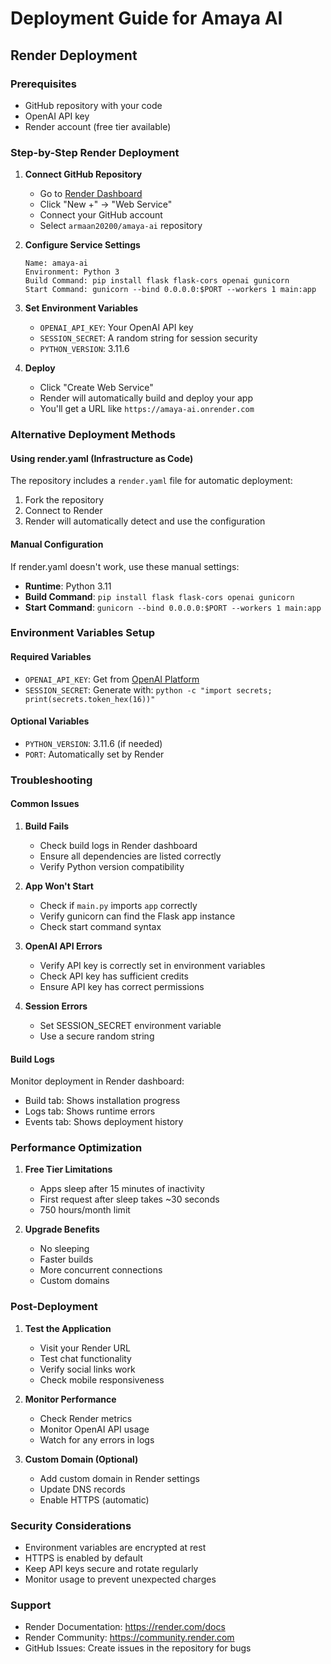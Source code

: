# Deployment Guide for Amaya AI

## Render Deployment

### Prerequisites
- GitHub repository with your code
- OpenAI API key
- Render account (free tier available)

### Step-by-Step Render Deployment

1. **Connect GitHub Repository**
   - Go to [Render Dashboard](https://dashboard.render.com/)
   - Click "New +" → "Web Service"
   - Connect your GitHub account
   - Select `armaan20200/amaya-ai` repository

2. **Configure Service Settings**
   ```
   Name: amaya-ai
   Environment: Python 3
   Build Command: pip install flask flask-cors openai gunicorn
   Start Command: gunicorn --bind 0.0.0.0:$PORT --workers 1 main:app
   ```

3. **Set Environment Variables**
   - `OPENAI_API_KEY`: Your OpenAI API key
   - `SESSION_SECRET`: A random string for session security
   - `PYTHON_VERSION`: 3.11.6

4. **Deploy**
   - Click "Create Web Service"
   - Render will automatically build and deploy your app
   - You'll get a URL like `https://amaya-ai.onrender.com`

### Alternative Deployment Methods

#### Using render.yaml (Infrastructure as Code)
The repository includes a `render.yaml` file for automatic deployment:
1. Fork the repository
2. Connect to Render
3. Render will automatically detect and use the configuration

#### Manual Configuration
If render.yaml doesn't work, use these manual settings:
- **Runtime**: Python 3.11
- **Build Command**: `pip install flask flask-cors openai gunicorn`
- **Start Command**: `gunicorn --bind 0.0.0.0:$PORT --workers 1 main:app`

### Environment Variables Setup

#### Required Variables
- `OPENAI_API_KEY`: Get from [OpenAI Platform](https://platform.openai.com/api-keys)
- `SESSION_SECRET`: Generate with: `python -c "import secrets; print(secrets.token_hex(16))"`

#### Optional Variables
- `PYTHON_VERSION`: 3.11.6 (if needed)
- `PORT`: Automatically set by Render

### Troubleshooting

#### Common Issues

1. **Build Fails**
   - Check build logs in Render dashboard
   - Ensure all dependencies are listed correctly
   - Verify Python version compatibility

2. **App Won't Start**
   - Check if `main.py` imports `app` correctly
   - Verify gunicorn can find the Flask app instance
   - Check start command syntax

3. **OpenAI API Errors**
   - Verify API key is correctly set in environment variables
   - Check API key has sufficient credits
   - Ensure API key has correct permissions

4. **Session Errors**
   - Set SESSION_SECRET environment variable
   - Use a secure random string

#### Build Logs
Monitor deployment in Render dashboard:
- Build tab: Shows installation progress
- Logs tab: Shows runtime errors
- Events tab: Shows deployment history

### Performance Optimization

1. **Free Tier Limitations**
   - Apps sleep after 15 minutes of inactivity
   - First request after sleep takes ~30 seconds
   - 750 hours/month limit

2. **Upgrade Benefits**
   - No sleeping
   - Faster builds
   - More concurrent connections
   - Custom domains

### Post-Deployment

1. **Test the Application**
   - Visit your Render URL
   - Test chat functionality
   - Verify social links work
   - Check mobile responsiveness

2. **Monitor Performance**
   - Check Render metrics
   - Monitor OpenAI API usage
   - Watch for any errors in logs

3. **Custom Domain (Optional)**
   - Add custom domain in Render settings
   - Update DNS records
   - Enable HTTPS (automatic)

### Security Considerations

- Environment variables are encrypted at rest
- HTTPS is enabled by default
- Keep API keys secure and rotate regularly
- Monitor usage to prevent unexpected charges

### Support

- Render Documentation: https://render.com/docs
- Render Community: https://community.render.com
- GitHub Issues: Create issues in the repository for bugs